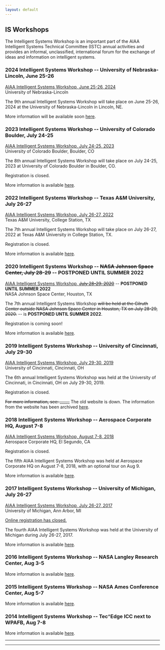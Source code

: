```yaml
---
layout: default
---
```


## IS Workshops

The Intelligent Systems Workshop is an important part of the AIAA Intelligent Systems Technical Committee (ISTC) annual activities and provides an informal, unclassified, international forum for the exchange of ideas and information on intelligent systems.

### 2024 Intelligent Systems Workshop -- University of Nebraska-Lincoln, June 25-26

<a href="/2024_IS_Workshop.html">AIAA Intelligent Systems Workshop, June 25-26, 2024</a><br>
University of Nebraska-Lincoln

The 9th annual Intelligent Systems Workshop will take place on June 25-26, 2024 at the University of Nebraska-Lincoln in Lincoln, NE.

More information will be available soon <a href="/2024_IS_Workshop.html">here</a>.

### 2023 Intelligent Systems Workshop -- University of Colorado Boulder, July 24-25

<a href="/2023_IS_Workshop.html">AIAA Intelligent Systems Workshop, July 24-25, 2023</a><br>
University of Colorado Boulder, Boulder, CO

The 8th annual Intelligent Systems Workshop will take place on July 24-25, 2023 at University of Colorado Boulder in Boulder, CO.

Registration is closed.<!--Registration is open! ($150 for regular attendees and $25 for students) Register <a href="https://www.cvent.com/d/90qscr">here</a>! -->

<!-- Pre-registration (optional, until May 15) - reserve a ticket now, pay later!: [link to form](https://forms.gle/NKstaexoEqPjMqki7)

Registration link (with payment): coming mid-May! ($150 for regular attendees and $25 for students) -->

More information is available <a href="/2023_IS_Workshop.html">here</a>.

### 2022 Intelligent Systems Workshop -- Texas A&M University, July 26-27

<a href="/2022_IS_Workshop.html">AIAA Intelligent Systems Workshop, July 26-27, 2022</a><br>
Texas A&M University, College Station, TX

The 7th annual Intelligent Systems Workshop will take place on July 26-27, 2022 at Texas A&M University in College Station, TX.

Registration is closed. <!--($150 for regular attendees and $25 for students) Register <a href="https://na.eventscloud.com/ereg/index.php?eventid=695111&">here</a>! -->

More information is available <a href="/2022_IS_Workshop.html">here</a>.

### 2020 Intelligent Systems Workshop -- <strike>NASA Johnson Space Center, July 28-29</strike> -- POSTPONED UNTIL SUMMER 2022

<a href="">AIAA Intelligent Systems Workshop, <strike>July 28-29, 2020</strike></a> -- <b>POSTPONED UNTIL SUMMER 2022</b><br>
NASA Johnson Space Center, Houston, TX

The 7th annual Intelligent Systems Workshop <strike>will be held at the Gilruth Center outside NASA Johnson Space Center in Houston, TX on July 28-29, 2020.</strike> -- is <b>POSTPONED UNTIL SUMMER 2022</b>.

Registration is coming soon! <!-- a href="" Online registration is now open! There is a $100 registration fee that covers on-site meals and snacks for the event. -->

More information is available <a href="">here</a>.

### 2019 Intelligent Systems Workshop -- University of Cincinnati, July 29-30

<a href="{{ '/prior_workshops/2019_IS_Workshop.html' | absolute_url }}">AIAA Intelligent Systems Workshop, July 29-30, 2019</a><br>
University of Cincinnati, Cincinnati, OH

The 6th annual Intelligent Systems Workshop was held at the University of Cincinnati, in Cincinnati, OH on July 29-30, 2019.

Registration is closed. <!--See: <a href="https://istcws2019.org/registration/"></a> -->

<strike>For more information, see: _____</strike> The old website is down. The information from the website has been archived <a href="{{ '/prior_workshops/2019_IS_Workshop.html' | absolute_url }}">here</a>.

### 2018 Intelligent Systems Workshop -- Aerospace Corporate HQ, August 7-8

<a href="{{ '/prior_workshops/2018_IS_Workshop.html' | absolute_url }}">AIAA Intelligent Systems Workshop, August 7-8, 2018</a><br>
Aerospace Corporate HQ, El Segundo, CA

Registration is closed. <!-- a href="http://www.cvent.com/d/2gqm6s" Online registration is now open! There is a $100 registration fee that covers on-site meals and snacks for the event. -->

The fifth AIAA Intelligent Systems Workshop was held at Aerospace Corporate HQ on August 7-8, 2018, with an optional tour on Aug 9.

More information is available <a href="{{ '/prior_workshops/2018_IS_Workshop.html' | absolute_url }}">here</a>.

### 2017 Intelligent Systems Workshop -- University of Michigan, July 26-27

<a href="{{ '/prior_workshops/2017_IS_Workshop.html' | absolute_url }}">AIAA Intelligent Systems Workshop, July 26-27, 2017</a><br>
University of Michigan, Ann Arbor, MI

<u>Online registration has closed.</u> <!-- Online registration is now open! There is a $150 registration fee that covers continental breakfasts, lunches and drinks/snacks for the event. -->

The fourth AIAA Intelligent Systems Workshop was held at the University of Michigan during July 26-27, 2017.

More information is available <a href="{{ '/prior_workshops/2017_IS_Workshop.html' | absolute_url }}">here</a>.

### 2016 Intelligent Systems Workshop -- NASA Langley Research Center, Aug 3-5

More information is available <a href="{{ '/prior_workshops/2016_IS_Workshop.html' | absolute_url }}">here</a>.

### 2015 Intelligent Systems Workshop -- NASA Ames Conference Center, Aug 5-7

More information is available <a href="{{ '/prior_workshops/2015_IS_Workshop.html' | absolute_url }}">here</a>.

### 2014 Intelligent Systems Workshop -- Tec^Edge ICC next to WPAFB, Aug 7-8

More information is available <a href="{{ '/prior_workshops/2014_IS_Workshop.html' | absolute_url }}">here</a>.

* * *
* * *

<!-- --end-of-page-- -->
